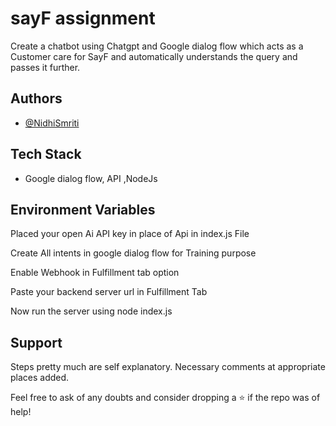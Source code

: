 
#   sayF assignment




Create a chatbot using Chatgpt and Google dialog flow which acts as a Customer care for SayF and automatically understands the query and passes it further.
## Authors

- [@NidhiSmriti](https://github.com/Anidhi2020)


## Tech Stack
- Google dialog flow, API ,NodeJs


## Environment Variables

Placed your open Ai API  key in place of Api in index.js File

Create All intents in google dialog flow for Training purpose

Enable Webhook in Fulfillment tab option

Paste your backend server url in Fulfillment Tab 

Now run the server using node index.js






## Support

Steps pretty much are self explanatory. Necessary comments at appropriate places added.

Feel free to ask of any doubts and consider dropping a ⭐ if the repo was of help!

